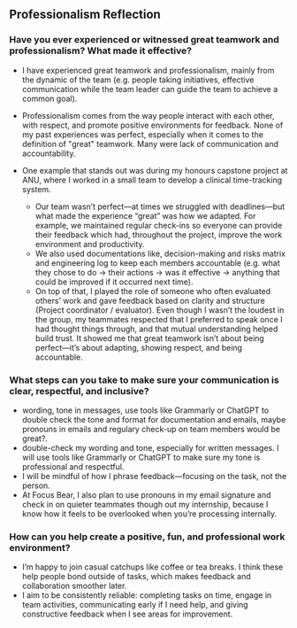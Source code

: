 ## Professionalism Reflection

### Have you ever experienced or witnessed great teamwork and professionalism? What made it effective?
- I have experienced great teamwork and professionalism, mainly from the dynamic of the team (e.g. people taking initiatives, effective communication while the team leader can guide the team to achieve a common goal). 

- Professionalism comes from the way people interact with each other, with respect, and promote positive environments for feedback.
None of my past experiences was perfect, especially when it comes to the definition of "great" teamwork. Many were lack of communication and accountability.

- One example that stands out was during my honours capstone project at ANU, where I worked in a small team to develop a clinical time-tracking system.
  - Our team wasn’t perfect—at times we struggled with deadlines—but what made the experience “great” was how we adapted. For example, we maintained regular check-ins so everyone can provide their feedback which had, throughout the project, improve the work environment and productivity.
  - We also used documentations like, decision-making and risks matrix and engineering log to keep each members accountable (e.g. what they chose to do -> their actions -> was it effective -> anything that could be improved if it occurred next time).
  - On top of that, I played the role of someone who often evaluated others’ work and gave feedback based on clarity and structure (Project coordinator / evaluator). Even though I wasn’t the loudest in the group, my teammates respected that I preferred to speak once I had thought things through, and that mutual understanding helped build trust. It showed me that great teamwork isn’t about being perfect—it’s about adapting, showing respect, and being accountable.

### What steps can you take to make sure your communication is clear, respectful, and inclusive?
- wording, tone in messages, use tools like Grammarly or ChatGPT to double check the tone and format for documentation and emails, maybe pronouns in emails and regulary check-up on team members would be great?.
- double-check my wording and tone, especially for written messages. I will use tools like Grammarly or ChatGPT to make sure my tone is professional and respectful.
- I will be mindful of how I phrase feedback—focusing on the task, not the person.
- At Focus Bear, I also plan to use pronouns in my email signature and check in on quieter teammates though out my internship, because I know how it feels to be overlooked when you’re processing internally.

### How can you help create a positive, fun, and professional work environment?
- I’m happy to join casual catchups like coffee or tea breaks. I think these help people bond outside of tasks, which makes feedback and collaboration smoother later.
- I aim to be consistently reliable: completing tasks on time, engage in team activities, communicating early if I need help, and giving constructive feedback when I see areas for improvement.

